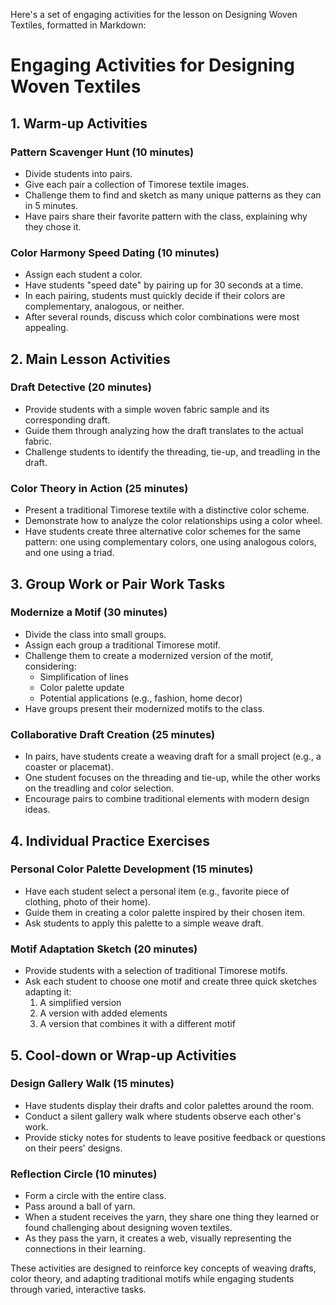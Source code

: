 Here's a set of engaging activities for the lesson on Designing Woven Textiles, formatted in Markdown:

# Engaging Activities for Designing Woven Textiles

## 1. Warm-up Activities

### Pattern Scavenger Hunt (10 minutes)
- Divide students into pairs.
- Give each pair a collection of Timorese textile images.
- Challenge them to find and sketch as many unique patterns as they can in 5 minutes.
- Have pairs share their favorite pattern with the class, explaining why they chose it.

### Color Harmony Speed Dating (10 minutes)
- Assign each student a color.
- Have students "speed date" by pairing up for 30 seconds at a time.
- In each pairing, students must quickly decide if their colors are complementary, analogous, or neither.
- After several rounds, discuss which color combinations were most appealing.

## 2. Main Lesson Activities

### Draft Detective (20 minutes)
- Provide students with a simple woven fabric sample and its corresponding draft.
- Guide them through analyzing how the draft translates to the actual fabric.
- Challenge students to identify the threading, tie-up, and treadling in the draft.

### Color Theory in Action (25 minutes)
- Present a traditional Timorese textile with a distinctive color scheme.
- Demonstrate how to analyze the color relationships using a color wheel.
- Have students create three alternative color schemes for the same pattern: one using complementary colors, one using analogous colors, and one using a triad.

## 3. Group Work or Pair Work Tasks

### Modernize a Motif (30 minutes)
- Divide the class into small groups.
- Assign each group a traditional Timorese motif.
- Challenge them to create a modernized version of the motif, considering:
  * Simplification of lines
  * Color palette update
  * Potential applications (e.g., fashion, home decor)
- Have groups present their modernized motifs to the class.

### Collaborative Draft Creation (25 minutes)
- In pairs, have students create a weaving draft for a small project (e.g., a coaster or placemat).
- One student focuses on the threading and tie-up, while the other works on the treadling and color selection.
- Encourage pairs to combine traditional elements with modern design ideas.

## 4. Individual Practice Exercises

### Personal Color Palette Development (15 minutes)
- Have each student select a personal item (e.g., favorite piece of clothing, photo of their home).
- Guide them in creating a color palette inspired by their chosen item.
- Ask students to apply this palette to a simple weave draft.

### Motif Adaptation Sketch (20 minutes)
- Provide students with a selection of traditional Timorese motifs.
- Ask each student to choose one motif and create three quick sketches adapting it:
  1. A simplified version
  2. A version with added elements
  3. A version that combines it with a different motif

## 5. Cool-down or Wrap-up Activities

### Design Gallery Walk (15 minutes)
- Have students display their drafts and color palettes around the room.
- Conduct a silent gallery walk where students observe each other's work.
- Provide sticky notes for students to leave positive feedback or questions on their peers' designs.

### Reflection Circle (10 minutes)
- Form a circle with the entire class.
- Pass around a ball of yarn.
- When a student receives the yarn, they share one thing they learned or found challenging about designing woven textiles.
- As they pass the yarn, it creates a web, visually representing the connections in their learning.

These activities are designed to reinforce key concepts of weaving drafts, color theory, and adapting traditional motifs while engaging students through varied, interactive tasks.